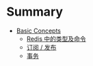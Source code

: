 # Summary

* [Basic Concepts](basic-concepts/index.md)
  * [Redis 中的类型及命令](basic-concepts/types-and-commands.md)
  * [订阅 / 发布](basic-concepts/pub-sub.md)
  * [事务](basic-concepts/transaction.md)
